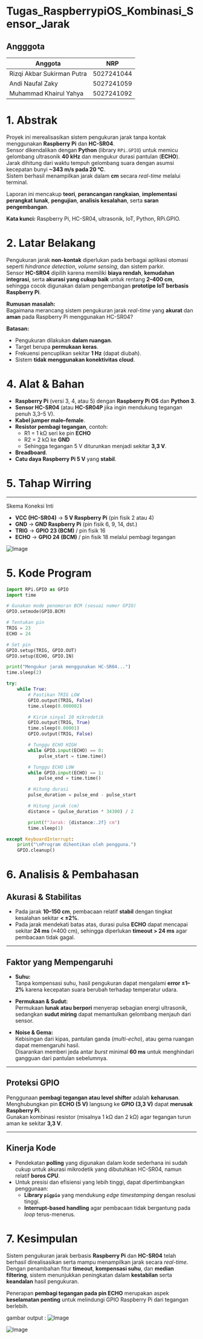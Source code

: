 # Tugas_RaspberrypiOS_Kombinasi_Sensor_Jarak

## Angggota

| Anggota | NRP  |
| ------- | --- |
| Rizqi Akbar Sukirman Putra | 5027241044 |
| Andi Naufal Zaky | 5027241059 |
| Muhammad Khairul Yahya | 5027241092 |

# 1. Abstrak

Proyek ini merealisasikan sistem pengukuran jarak tanpa kontak menggunakan **Raspberry Pi** dan **HC-SR04**.  
Sensor dikendalikan dengan **Python** (library `RPi.GPIO`) untuk memicu gelombang ultrasonik **40 kHz** dan mengukur durasi pantulan (**ECHO**).  
Jarak dihitung dari waktu tempuh gelombang suara dengan asumsi kecepatan bunyi **~343 m/s pada 20 °C**.  
Sistem berhasil menampilkan jarak dalam **cm** secara *real-time* melalui terminal.  

Laporan ini mencakup **teori**, **perancangan rangkaian**, **implementasi perangkat lunak**, **pengujian**, **analisis kesalahan**, serta **saran pengembangan**.

**Kata kunci:** Raspberry Pi, HC-SR04, ultrasonik, IoT, Python, RPi.GPIO.

# 2. Latar Belakang

Pengukuran jarak **non-kontak** diperlukan pada berbagai aplikasi otomasi seperti *hindrance detection*, *volume sensing*, dan sistem parkir.  
Sensor **HC-SR04** dipilih karena memiliki **biaya rendah**, **kemudahan integrasi**, serta **akurasi yang cukup baik** untuk rentang **2–400 cm**, sehingga cocok digunakan dalam pengembangan **prototipe IoT berbasis Raspberry Pi**.

**Rumusan masalah:**  
Bagaimana merancang sistem pengukuran jarak *real-time* yang **akurat** dan **aman** pada Raspberry Pi menggunakan HC-SR04?

**Batasan:**  
- Pengukuran dilakukan **dalam ruangan**.  
- Target berupa **permukaan keras**.  
- Frekuensi pencuplikan sekitar **1 Hz** (dapat diubah).  
- Sistem **tidak menggunakan konektivitas cloud**.

# 4. Alat & Bahan

- **Raspberry Pi** (versi 3, 4, atau 5) dengan **Raspberry Pi OS** dan **Python 3**.  
- **Sensor HC-SR04** (atau **HC-SR04P** jika ingin mendukung tegangan penuh 3,3–5 V).  
- **Kabel jumper male–female**.  
- **Resistor pembagi tegangan**, contoh:
  - R1 = 1 kΩ seri ke pin **ECHO**
  - R2 = 2 kΩ ke **GND**
  - Sehingga tegangan 5 V diturunkan menjadi sekitar **3,3 V**.  
- **Breadboard**.  
- **Catu daya Raspberry Pi 5 V** yang **stabil**.

# 5. Tahap Wirring

---

 Skema Koneksi Inti

- **VCC (HC-SR04)** → **5 V Raspberry Pi** (pin fisik 2 atau 4)  
- **GND** → **GND Raspberry Pi** (pin fisik 6, 9, 14, dst.)  
- **TRIG** → **GPIO 23 (BCM)** / pin fisik 16  
- **ECHO** → **GPIO 24 (BCM)** / pin fisik 18 melalui pembagi tegangan  

![Image](https://github.com/user-attachments/assets/6fb484e5-c2e3-48b4-98f2-95f4cdcc82b2)


# 5. Kode Program

```python
import RPi.GPIO as GPIO
import time

# Gunakan mode penomoran BCM (sesuai nomor GPIO)
GPIO.setmode(GPIO.BCM)

# Tentukan pin
TRIG = 23
ECHO = 24

# Set pin
GPIO.setup(TRIG, GPIO.OUT)
GPIO.setup(ECHO, GPIO.IN)

print("Mengukur jarak menggunakan HC-SR04...")
time.sleep(2)

try:
    while True:
        # Pastikan TRIG LOW
        GPIO.output(TRIG, False)
        time.sleep(0.000002)

        # Kirim sinyal 10 mikrodetik
        GPIO.output(TRIG, True)
        time.sleep(0.00001)
        GPIO.output(TRIG, False)

        # Tunggu ECHO HIGH
        while GPIO.input(ECHO) == 0:
            pulse_start = time.time()

        # Tunggu ECHO LOW
        while GPIO.input(ECHO) == 1:
            pulse_end = time.time()

        # Hitung durasi
        pulse_duration = pulse_end - pulse_start

        # Hitung jarak (cm)
        distance = (pulse_duration * 34300) / 2

        print(f"Jarak: {distance:.2f} cm")
        time.sleep(1)

except KeyboardInterrupt:
    print("\nProgram dihentikan oleh pengguna.")
    GPIO.cleanup()
```

# 6. Analisis & Pembahasan

## Akurasi & Stabilitas
- Pada jarak **10–150 cm**, pembacaan relatif **stabil** dengan tingkat kesalahan sekitar **< ±2%**.  
- Pada jarak mendekati batas atas, durasi pulsa **ECHO** dapat mencapai sekitar **24 ms** (≈400 cm), sehingga diperlukan **timeout > 24 ms** agar pembacaan tidak gagal.

---

## Faktor yang Mempengaruhi

- **Suhu:**  
  Tanpa kompensasi suhu, hasil pengukuran dapat mengalami **error ±1–2%** karena kecepatan suara berubah terhadap temperatur udara.  

- **Permukaan & Sudut:**  
  Permukaan **lunak atau berpori** menyerap sebagian energi ultrasonik, sedangkan **sudut miring** dapat memantulkan gelombang menjauh dari sensor.  

- **Noise & Gema:**  
  Kebisingan dari kipas, pantulan ganda (*multi-echo*), atau gema ruangan dapat memengaruhi hasil.  
  Disarankan memberi jeda antar *burst* minimal **60 ms** untuk menghindari gangguan dari pantulan sebelumnya.

---

## Proteksi GPIO
Penggunaan **pembagi tegangan atau level shifter** adalah **keharusan**.  
Menghubungkan pin **ECHO (5 V)** langsung ke **GPIO (3,3 V)** dapat **merusak Raspberry Pi**.  
Gunakan kombinasi resistor (misalnya 1 kΩ dan 2 kΩ) agar tegangan turun aman ke sekitar **3,3 V**.

---

## Kinerja Kode
- Pendekatan **polling** yang digunakan dalam kode sederhana ini sudah cukup untuk akurasi mikrodetik yang dibutuhkan HC-SR04, namun relatif **boros CPU**.  
- Untuk presisi dan efisiensi yang lebih tinggi, dapat dipertimbangkan penggunaan:
  - **Library `pigpio`** yang mendukung *edge timestamping* dengan resolusi tinggi.  
  - **Interrupt-based handling** agar pembacaan tidak bergantung pada *loop* terus-menerus.

# 7. Kesimpulan

Sistem pengukuran jarak berbasis **Raspberry Pi** dan **HC-SR04** telah berhasil direalisasikan serta mampu menampilkan jarak secara *real-time*.  
Dengan penambahan fitur **timeout**, **kompensasi suhu**, dan **median filtering**, sistem menunjukkan peningkatan dalam **kestabilan** serta **keandalan** hasil pengukuran.  

Penerapan **pembagi tegangan pada pin ECHO** merupakan aspek **keselamatan penting** untuk melindungi GPIO Raspberry Pi dari tegangan berlebih.

gambar output :
![Image](https://github.com/user-attachments/assets/31ed9b7c-c37e-45af-9134-1ab282b3a35e)

![Image](https://github.com/user-attachments/assets/c0a62bea-d30e-4bf9-99f4-1678275a5ba9)


